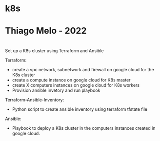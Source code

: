 # k8s
# Thiago Melo - 2022
#

Set up a K8s cluster using Terraform and Ansible

Terraform:
  - create a vpc network, subnetwork and firewall on google cloud for the K8s cluster
  - create a compute instance on google cloud for K8s master
  - create X computers instances on google cloud for K8s workers
  - Provision ansible invetory and run playbook

Terraform-Ansible-Inventory:
  - Python script to create ansible inventory using terraform tfstate file

Ansible:
 - Playbook to deploy a K8s cluster in the computers instances created in google cloud.
